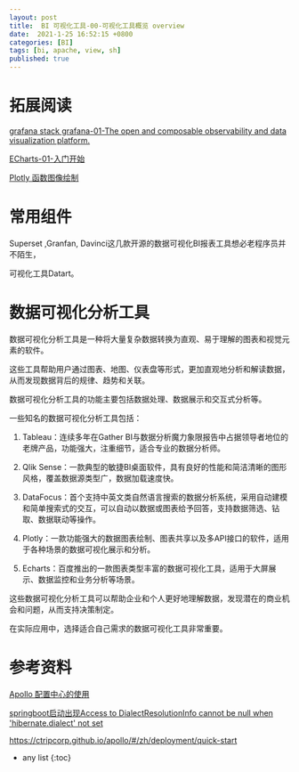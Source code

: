 ```yaml
---
layout: post
title:  BI 可视化工具-00-可视化工具概览 overview
date:  2021-1-25 16:52:15 +0800
categories: [BI]
tags: [bi, apache, view, sh]
published: true
---
```


# 拓展阅读

[grafana stack grafana-01-The open and composable observability and data visualization platform.](https://houbb.github.io/2021/06/20/apm-grafana-stack-grafana-01-overview)

[ECharts-01-入门开始](https://houbb.github.io/2017/05/27/echart)

[Plotly 函数图像绘制](https://houbb.github.io/2018/02/22/plot)

# 常用组件

Superset ,Granfan, Davinci这几款开源的数据可视化BI报表工具想必老程序员并不陌生，

可视化工具Datart。

# 数据可视化分析工具

数据可视化分析工具是一种将大量复杂数据转换为直观、易于理解的图表和视觉元素的软件。
 
这些工具帮助用户通过图表、地图、仪表盘等形式，更加直观地分析和解读数据，从而发现数据背后的规律、趋势和关联。

数据可视化分析工具的功能主要包括数据处理、数据展示和交互式分析等。

一些知名的数据可视化分析工具包括：

1. Tableau：连续多年在Gather BI与数据分析魔力象限报告中占据领导者地位的老牌产品，功能强大，注重细节，适合专业的数据分析师。

2. Qlik Sense：一款典型的敏捷BI桌面软件，具有良好的性能和简洁清晰的图形风格，覆盖数据源类型广，数据加载速度快。

3. DataFocus：首个支持中英文类自然语言搜索的数据分析系统，采用自动建模和简单搜索式的交互，可以自动以数据或图表给予回答，支持数据筛选、钻取、数据联动等操作。

4. Plotly：一款功能强大的数据图表绘制、图表共享以及多API接口的软件，适用于各种场景的数据可视化展示和分析。

5. Echarts：百度推出的一款图表类型丰富的数据可视化工具，适用于大屏展示、数据监控和业务分析等场景。

这些数据可视化分析工具可以帮助企业和个人更好地理解数据，发现潜在的商业机会和问题，从而支持决策制定。

在实际应用中，选择适合自己需求的数据可视化工具非常重要。




# 参考资料

[Apollo 配置中心的使用](http://www.bubuko.com/infodetail-3085698.html)

[springboot启动出现Access to DialectResolutionInfo cannot be null when 'hibernate.dialect' not set](https://blog.csdn.net/u010372981/article/details/89857112)

https://ctripcorp.github.io/apollo/#/zh/deployment/quick-start

* any list
{:toc}